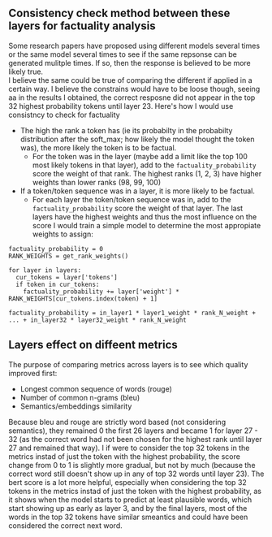## Consistency check method between these layers for factuality analysis
Some research papers have proposed using different models several times or the same model several times to see if the same repsonse can be generated mulitple times. If so, then the response is believed to be more likely true.    
I believe the same could be true of comparing the different if applied in a certain way. I believe the constrains would have to be loose though, seeing aa in the results I obtained, the correct resposne did not appear 
in the top 32 highest probability tokens until layer 23. Here's how I would use consistncy to check for factuality
 - The high the rank a token has (ie its probabilty in the probabilty distribution after the soft_max; how likely the model thought the token was), the more likely the token is to be factual.
    - For the token was in the layer (maybe add a limit like the top 100 most likely tokens in that layer), add to the `factuality_probability` score the weight of that rank. The highest ranks (1, 2, 3) have higher weights than lower ranks (98, 99, 100) 
 - If a token/token sequence was in a layer, it is more likely to be factual.
    - For each layer the token/token sequence was in, add to the `factuality_probability` score the weight of that layer. The last layers have the highest weights and thus the most influence on the score
I would train a simple model to determine the most appropiate weights to assign:

```
factuality_probability = 0
RANK_WEIGHTS = get_rank_weights()

for layer in layers:
  cur_tokens = layer['tokens'] 
  if token in cur_tokens:
    factuality_probability += layer['weight'] * RANK_WEIGHTS[cur_tokens.index(token) + 1]
```

`factuality_probability = in_layer1 * layer1_weight * rank_N_weight + ... + in_layer32 * layer32_weight * rank_N_weight`

## Layers effect on diffeent metrics

The purpose of comparing metrics across layers is to see which quality improved first: 
 - Longest common sequence of words (rouge)
 - Number of common n-grams (bleu)
 - Semantics/embeddings similarity

Because bleu and rouge are strictly word based (not considering semantics), 
they remained 0 the first 26 layers and became 1 for layer 27 - 32 (as the correct word had not been chosen for the highest rank until layer 27 and remained that way).
I if were to consider the top 32 tokens in the metrics instad of just the token with the highest probability, 
the score change from 0 to 1 is slightly more gradual, but not by much (because the correct word still doesn't show up in any of top 32 words until layer 23).
The bert score is a lot more helpful, especially when considering the top 32 tokens in the metrics instad of just the token with the highest probability, as it shows when the model starts to predict at least plausible words, 
which start showing up as early as layer 3, and by the final layers, most of the words in the top 32 tokens have similar smeantics and could have been considered the correct next word.

